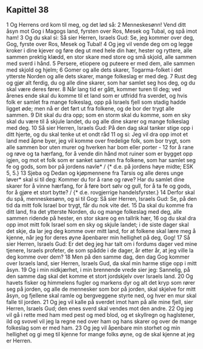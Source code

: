 ## Kapittel 38

1 Og Herrens ord kom til meg, og det lød så:
2 Menneskesønn! Vend ditt åsyn mot Gog i Magogs land, fyrsten over Ros, Mesek og Tubal, og spå imot ham!
3 Og du skal si: Så sier Herren, Israels Gud: Se, jeg kommer over deg, Gog, fyrste over Ros, Mesek og Tubal!
4 Og jeg vil vende deg om og legge kroker i dine kjever og føre deg ut med hele din hær, hester og ryttere, alle sammen prektig klædd, en stor skare med store og små skjold, alle sammen med sverd i hånd.
5 Persere, etiopere og puteere er med dem, alle sammen med skjold og hjelm;
6 Gomer og alle dets skarer, Togarma-folket i det ytterste Norden og alle dets skarer, mange folkeslag er med deg.
7 Rust deg og gjør alt ferdig, du og alle dine skarer, som har samlet seg hos deg, og du skal være deres fører.
8 Når lang tid er gått, kommer turen til deg; ved årenes ende skal du komme til et land som er utfridd fra sverdet, og hvis folk er samlet fra mange folkeslag, opp på Israels fjell som stadig hadde ligget øde; men nå er det ført ut fra folkene, og de bor der trygt alle sammen.
9 Dit skal du dra opp; som en storm skal du komme, som en sky skal du være til å skjule landet, du og alle dine skarer og mange folkeslag med deg.
10 Så sier Herren, Israels Gud: På den dag skal tanker stige opp i ditt hjerte, og du skal tenke ut et ondt råd
11 og si: Jeg vil dra opp imot et land med åpne byer, jeg vil komme over fredelige folk, som bor trygt, som alle sammen bor uten murer og hverken har bom eller porter -
12 for å rane og røve og ta hærfang, for å vende din hånd mot ruiner som er bygget opp igjen, og mot et folk som er sanket sammen fra folkene, som har samlet seg fe og gods, som bor på jordens navle* / {* d.e. på jordens høye midte; ESK 5, 5.}
13 Sjeba og Dedan og kjøpmennene fra Tarsis og alle deres unge løver* skal si til deg: Kommer du for å rane og røve? Har du samlet dine skarer for å vinne hærfang, for å føre bort sølv og gull, for å ta fe og gods, for å gjøre et stort bytte? / {* d.e. rovgjerrige handelsfyrster.}
14 Derfor skal du spå, menneskesønn, og si til Gog: Så sier Herren, Israels Gud: Se, på den tid da mitt folk Israel bor trygt, får du nok vite det.
15 Da skal du komme fra ditt land, fra det ytterste Norden, du og mange folkeslag med deg, alle sammen ridende på hester, en stor skare og en tallrik hær,
16 og du skal dra opp imot mitt folk Israel som en sky og skjule landet; i de siste dager skal det skje, da lar jeg deg komme over mitt land, for at folkene skal lære meg å kjenne, når jeg for deres øyne åpenbarer min hellighet på deg, Gog!
17 Så sier Herren, Israels Gud: Er det deg jeg har talt om i fordums dager ved mine tjenere, Israels profeter, de som spådde i de dager, år etter år, at jeg ville la deg komme over dem?
18 Men på den samme dag, den dag Gog kommer over Israels land, sier Herren, Israels Gud, da skal min harme stige opp i mitt åsyn.
19 Og i min nidkjærhet, i min brennende vrede sier jeg: Sannelig, på den samme dag skal det komme et stort jordskjelv over Israels land.
20 Og havets fisker og himmelens fugler og markens dyr og alt det kryp som rører seg på jorden, og alle de mennesker som bor på jorden, skal skjelve for mitt åsyn, og fjellene skal ramle og bergveggene styrte ned, og hver en mur skal falle til jorden.
21 Og jeg vil kalle på sverdet imot ham på alle mine fjell, sier Herren, Israels Gud; den enes sverd skal vendes mot den andre.
22 Og jeg vil gå i rette med ham med pest og med blod, og et skyllregn og haglstener, ild og svovel vil jeg la regne ned over ham og hans skarer og over de mange folkeslag som er med ham.
23 Og jeg vil åpenbare min storhet og min hellighet og gi meg til kjenne for mange folks øyne, og de skal kjenne at jeg er Herren.
